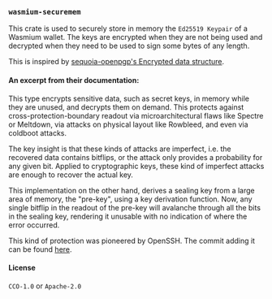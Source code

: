  ### `wasmium-securemem`
 This crate is used to securely store in memory the `Ed25519 Keypair` of a Wasmium wallet.
 The keys are encrypted when they are not being used and decrypted when they need to be used to sign some bytes of any length.

 This is inspired by [sequoia-openpgp's Encrypted data structure](https://docs.rs/sequoia-openpgp/).
 #### An excerpt from their documentation:

 This type encrypts sensitive data, such as secret keys, in memory while they are unused, and decrypts them on demand.  This protects against cross-protection-boundary readout via microarchitectural flaws like Spectre or Meltdown, via attacks on physical layout like Rowbleed, and even via coldboot attacks.

 The key insight is that these kinds of attacks are imperfect,  i.e. the recovered data contains bitflips, or the attack only
 provides a probability for any given bit.  Applied to cryptographic keys, these kind of imperfect attacks are enough to
 recover the actual key.

 This implementation on the other hand, derives a sealing key from a large area of memory, the "pre-key", using a key derivation function.  Now, any single bitflip in the readout of the pre-key will avalanche through all the bits in the sealing key, rendering it unusable with no indication of where the error occurred.

 This kind of protection was pioneered by OpenSSH.  The commit adding it can be found [here](https://marc.info/?l=openbsd-cvs&m=156109087822676).

#### License
`CCO-1.0` or `Apache-2.0`